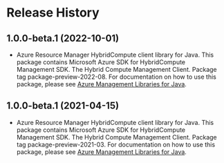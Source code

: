 # Release History

## 1.0.0-beta.1 (2022-10-01)

- Azure Resource Manager HybridCompute client library for Java. This package contains Microsoft Azure SDK for HybridCompute Management SDK. The Hybrid Compute Management Client. Package tag package-preview-2022-08. For documentation on how to use this package, please see [Azure Management Libraries for Java](https://aka.ms/azsdk/java/mgmt).

## 1.0.0-beta.1 (2021-04-15)

- Azure Resource Manager HybridCompute client library for Java. This package contains Microsoft Azure SDK for HybridCompute Management SDK. The Hybrid Compute Management Client. Package tag package-preview-2021-03. For documentation on how to use this package, please see [Azure Management Libraries for Java](https://aka.ms/azsdk/java/mgmt).
